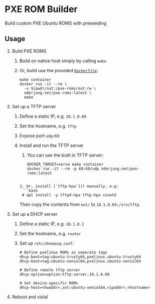 # PXE ROM Builder

Build custom PXE Ubuntu ROMS with preseeding

## Usage

1. Build PXE ROMS

   1. Build on native host simply by calling `make`

   2. Or, build use the provided [`Dockerfile`](Dockerfile):
      ```
      make container
      docker run -it --rm \
        -v $(pwd)/out:/pxe-roms/out:rw \
        nderjung.net/pxe-roms:latest \
        make
      ```

2. Set up a TFTP server

   1. Define a static IP, e.g. `10.1.0.69`

   2. Set the hostname, e.g. `tftp`

   3. Expose port `udp/69`

   4. Install and run the TFTP server

      1. You can use the built in TFTP server:
         ```
         DOCKER_TARGET=serve make container
         docker run -it --rm -p 69:69/udp nderjung.net/pxe-roms:latest
        ```

      2. Or, install [`tftp-hpa`]() manually, e.g:
         ```bash
         # apt install -y tftpd-hpa tftp-hpa xinetd
         ```
         Then copy the contents from `out/` to `10.1.0.69:/srv/tftp`. 

3. Set up a DHCP server

   1. Define a static IP, e.g. `10.1.0.1` 

   2. Set the hostname, e.g. `router`

   3. Set up `/etc/dnsmasq.conf`:


      ```
      # Define pxelinux ROMs as seperate tags
      dhcp-boot=tag:ubuntu-trusty64,pxelinux.ubuntu-trusty64
      dhcp-boot=tag:ubuntu-xenial64,pxelinux.ubuntu-xenial64

      # Define remote tftp server
      dhcp-option=option:tftp-server,10.1.0.69
      
      # Set device-specific ROMs
      dhcp-host=<hwaddr>,set:ubuntu-xenial64,<ipaddr>,<hostname>
      ```

4. Reboot <hostname> and viola!
